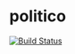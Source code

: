 # politico

[![Build Status](https://travis-ci.org/horix7/politico.svg?branch=develop)](https://travis-ci.org/horix7/politico)
